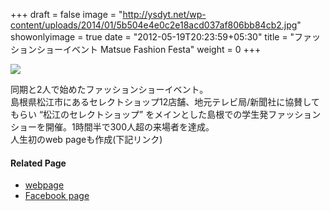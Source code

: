 +++
draft = false
image = "http://ysdyt.net/wp-content/uploads/2014/01/5b504e4e0c2e18acd037af806bb84cb2.jpg"
showonlyimage = true
date = "2012-05-19T20:23:59+05:30"
title = "ファッションショーイベント Matsue Fashion Festa"
weight = 0
+++
<!--more-->

![](http://ysdyt.net/wp-content/uploads/2014/01/5b504e4e0c2e18acd037af806bb84cb2.jpg)

同期と2人で始めたファッションショーイベント。  
島根県松江市にあるセレクトショップ12店舗、地元テレビ局/新聞社に協賛してもらい “松江のセレクトショップ” をメインとした島根での学生発ファッションショーを開催。1時間半で300人超の来場者を達成。  
人生初のweb pageも作成(下記リンク)  


#### Related Page
- [webpage](http://mff.main.jp/) 
- [Facebook page](https://www.facebook.com/mff.sac)
